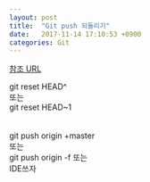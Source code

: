 ```yaml
---
layout: post
title:  "Git push 되돌리기"
date:   2017-11-14 17:10:53 +0900
categories: Git
---
```


[참조 URL]

  git reset HEAD^  
  또는  
  git reset HEAD~1  
<br><br>
  git push origin +master  
  또는  
  git push origin -f
  또는   
  IDE쓰자  







[참조 URL]: http://g0n4k00.tistory.com/entry/Git-add-%EC%B7%A8%EC%86%8C-git-commit-%EC%B7%A8%EC%86%8C-git-reset-%EC%B7%A8%EC%86%8C-git-push-%EC%B7%A8%EC%86%8C
